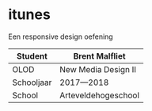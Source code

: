 # itunes
Een responsive design oefening

| Student    | Brent Malfliet      |
|------------|---------------------|
| OLOD       | New Media Design II |
| Schooljaar | 2017—2018           |
| School     | Arteveldehogeschool |